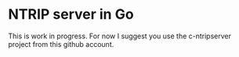 # NTRIP server in Go

This is work in progress.
For now I suggest you use the c-ntripserver
project from this github account.
